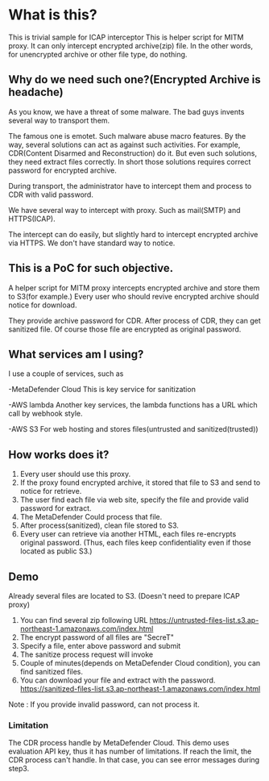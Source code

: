 # What is this?

This is trivial sample for ICAP interceptor
This is helper script for MITM proxy.
It can only intercept encrypted archive(zip) file.
In the other words, for unencrypted archive or other file type, do nothing.

## Why do we need such one?(Encrypted Archive is headache)

As you know, we have a threat of some malware.
The bad guys invents several way to transport them.

The famous one is emotet.
Such malware abuse macro features.
By the way, several solutions can act as against such activities.
For example, CDR(Content Disarmed and Reconstruction) do it.
But even such solutions, they need extract files correctly.
In short those solutions requires correct password for encrypted archive.

During transport, the administrator have to intercept them and process to CDR with valid password.

We have several way to intercept with proxy.
Such as mail(SMTP) and HTTPS(ICAP).

The intercept can do easily, but slightly hard to intercept encrypted archive via HTTPS.
We don't have standard way to notice.

## This is a PoC for such objective.

A helper script for MITM proxy intercepts encrypted archive and store them to S3(for example.)
Every user who should revive encrypted archive should notice for download.

They provide archive password for CDR.
After process of CDR, they can get sanitized file.
Of course those file are encrypted as original password.

## What services am I using?

I use a couple of services, such as

-MetaDefender Cloud
This is key service for sanitization

-AWS lambda
Another key services, the lambda functions has a URL which call by webhook style.

-AWS S3
For web hosting and stores files(untrusted and sanitized(trusted))

## How works does it?

1. Every user should use this proxy.
2. If the proxy found encrypted archive, it stored that file to S3 and send to notice for retrieve.
3. The user find each file via web site, specify the file and provide valid password for extract.
4. The MetaDefender Could process that file.
5. After process(sanitized), clean file stored to S3.
6. Every user can retrieve via another HTML, each files re-encrypts original password.
   (Thus, each files keep confidentiality even if those located as public S3.)

## Demo

Already several files are located to S3.
(Doesn't need to prepare ICAP proxy)

1. You can find several zip following URL
https://untrusted-files-list.s3.ap-northeast-1.amazonaws.com/index.html
2. The encrypt password of all files are "SecreT"
3. Specify a file, enter above password and submit
4. The sanitize process request will invoke
5. Couple of minutes(depends on MetaDefender Cloud condition), you can find sanitized files.
6. You can download your file and extract with the password.
https://sanitized-files-list.s3.ap-northeast-1.amazonaws.com/index.html

Note : If you provide invalid password, can not process it.

### Limitation

The CDR process handle by MetaDefender Cloud.
This demo uses evaluation API key, thus it has number of limitations.
If reach the limit, the CDR process can't handle.
In that case, you can see error messages during step3.
